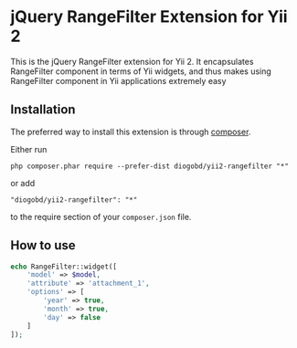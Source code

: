 jQuery RangeFilter Extension for Yii 2
=======================================

This is the jQuery RangeFilter extension for Yii 2. It encapsulates RangeFilter component in terms of Yii widgets,
and thus makes using RangeFilter component in Yii applications extremely easy


Installation
------------

The preferred way to install this extension is through [composer](http://getcomposer.org/download/).

Either run

```
php composer.phar require --prefer-dist diogobd/yii2-rangefilter "*"
```

or add

```
"diogobd/yii2-rangefilter": "*"
```

to the require section of your `composer.json` file.

How to use
----------

```php
echo RangeFilter::widget([
    'model' => $model,
    'attribute' => 'attachment_1',
    'options' => [
        'year' => true,
        'month' => true,
        'day' => false
    ]
]);
```


